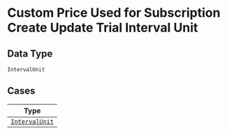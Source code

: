 
# Custom Price Used for Subscription Create Update Trial Interval Unit

## Data Type

`IntervalUnit`

## Cases

| Type |
|  --- |
| [`IntervalUnit`](../../../doc/models/interval-unit.md) |

